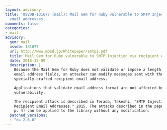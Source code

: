 ```yaml
---
layout: advisory
title: 'OSVDB-131677 (mail): Mail Gem for Ruby vulnerable to SMTP Injection via recipient
  email addresses'
comments: false
categories:
- mail
advisory:
  gem: mail
  osvdb: 131677
  url: http://www.mbsd.jp/Whitepaper/smtpi.pdf
  title: Mail Gem for Ruby vulnerable to SMTP Injection via recipient email addresses
  date: 2015-12-09
  description: |
    Because the Mail Gem for Ruby does not validate or impose a length limit on
    email address fields, an attacker can modify messages sent with the gem via a
    specially-crafted recipient email address.

    Applications that validate email address format are not affected by this
    vulnerability.

    The recipient attack is described in Terada, Takeshi. "SMTP Injection via
    Recipient Email Addresses." 2015. The attacks described in the paper (Terada,
    p. 4) can be applied to the library without any modification.
  patched_versions:
  - ">= 2.6.0"
---
```


